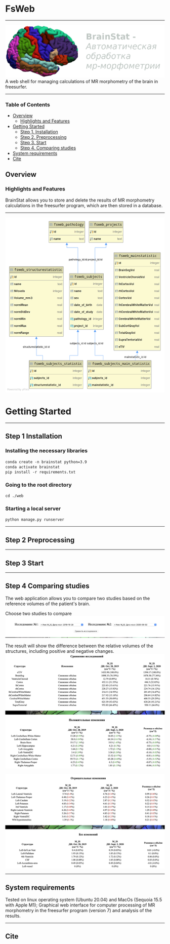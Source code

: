 # FsWeb

*******************************************************************************
![brain-stats](web/fsweb/static/img/freeviewcrop.png)
A web shell for managing calculations of MR morphometry of the brain in freesurfer.

*******************************************************************************
### Table of Contents
- [Overview](#overview)
  - [Highlights and Features](#highlights-and-features)
- [Getting Started](#getting-started)
  - [Step 1. Installation](#step-1-installation)
  - [Step 2. Preprocessing](#step-2-preprocessing)
  - [Step 3. Start](#step-3-start)
  - [Step 4. Comparing studies](#step-4-comparing-studies)
- [System requirements](#system-requirements)
- [Cite](#cite)

## Overview

### Highlights and Features
BrainStat allows you to store and delete the results of MR morphometry calculations 
in the freesurfer program, which are then stored in a database.
*******************************************************************************
![database](content/fsweb.png)

# Getting Started
*******************************************************************************
## Step 1 Installation

### Installing the necessary libraries
```Shell
conda create -n brainstat python=3.9
conda activate brainstat
pip install -r requirements.txt
```

### Going to the root directory
```Shell
cd ./web
```

### Starting a local server
```Shell
python manage.py runserver
```

*******************************************************************************
## Step 2 Preprocessing

*******************************************************************************
## Step 3 Start

*******************************************************************************
## Step 4 Comparing studies
The web application allows you to compare two studies based on the reference 
volumes of the patient's brain.

Choose two studies to compare
![compare](content/comp01.png)

The result will show the difference between the relative volumes of the structures, including positive and negative changes.
![compare](content/comp02.png)

![compare](content/comp03.png)
*******************************************************************************
## System requirements 
Tested on linux operating system (Ubuntu 20.04) and MacOs (Sequoia 15.5 with Apple M1);
Graphical web interface for computer processing of MR morphometry in the freesurfer 
program (version 7) and analysis of the results.

*******************************************************************************
## Cite

